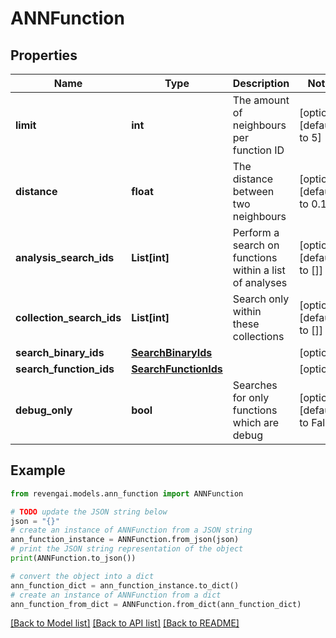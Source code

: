 # ANNFunction


## Properties

Name | Type | Description | Notes
------------ | ------------- | ------------- | -------------
**limit** | **int** | The amount of neighbours per function ID | [optional] [default to 5]
**distance** | **float** | The distance between two neighbours | [optional] [default to 0.1]
**analysis_search_ids** | **List[int]** | Perform a search on functions within a list of analyses | [optional] [default to []]
**collection_search_ids** | **List[int]** | Search only within these collections | [optional] [default to []]
**search_binary_ids** | [**SearchBinaryIds**](SearchBinaryIds.md) |  | [optional] 
**search_function_ids** | [**SearchFunctionIds**](SearchFunctionIds.md) |  | [optional] 
**debug_only** | **bool** | Searches for only functions which are debug | [optional] [default to False]

## Example

```python
from revengai.models.ann_function import ANNFunction

# TODO update the JSON string below
json = "{}"
# create an instance of ANNFunction from a JSON string
ann_function_instance = ANNFunction.from_json(json)
# print the JSON string representation of the object
print(ANNFunction.to_json())

# convert the object into a dict
ann_function_dict = ann_function_instance.to_dict()
# create an instance of ANNFunction from a dict
ann_function_from_dict = ANNFunction.from_dict(ann_function_dict)
```
[[Back to Model list]](../README.md#documentation-for-models) [[Back to API list]](../README.md#documentation-for-api-endpoints) [[Back to README]](../README.md)


